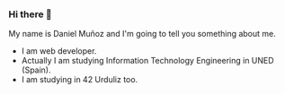 ### Hi there 👋

<!--
**documentacionhoy/documentacionhoy** is a ✨ _special_ ✨ repository because its `README.md` (this file) appears on your GitHub profile.

Here are some ideas to get you started:

- 🔭 I’m currently working on ...
- 🌱 I’m currently learning ...
- 👯 I’m looking to collaborate on ...
- 🤔 I’m looking for help with ...
- 💬 Ask me about ...
- 📫 How to reach me: ...
- 😄 Pronouns: ...
- ⚡ Fun fact: ...
-->
My name is Daniel Muñoz and I'm going to tell you something about me.
- I am web developer.
- Actually I am studying Information Technology Engineering in UNED (Spain).
- I am studying in 42 Urduliz too.

